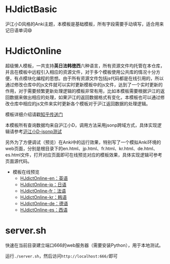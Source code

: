 # HJdictBasic

沪江小D风格的Anki主题，本模板是基础模板，所有字段需要手动填写，适合用来记日语单词:smile:

# HJdictOnline

超级懒人模板，一共支持**英日法韩徳西**六种语言，所有资源文件均托管在本仓库，并且在模板中远程引入相应的资源文件，对于多个模板使用公共库的情况十分方便，有点模块化编程的思想。由于所有资源文件包括js代码都是在线引用的，所以通过修改仓库中的js文件就可以实时更新模板中的js文件，达到了一个实时更新的作用，对于需要频繁更新处理逻辑的模板非常有用，比如本模板需要根据沪江的返回数据来做出相应的处理，如果沪江的返回数据格式有变化，本模板也可以通过修改仓库中相应的js文件来实时更新各个模板对于沪江返回数据的处理逻辑。

模板详细介绍请戳[知乎传送门](https://zhuanlan.zhihu.com/p/24902283)

本模板所有查询数据均来自沪江小D，调用方法采用jsonp跨域方式，具体实现逻辑请参考[沪江小D-jsonp测试](http://ecator.github.io/anki-theme-hjbasic/)

另外为了方便调试（预览）在Anki中的运行效果，特别写了一个模拟Anki环境的web页面，分别是根目录下的en.html、jp.html、fr.html、kr.html、de.html、es.html文件，打开对应页面即可在线预览对应的模板效果，具体实现逻辑可参考页面源代码。

- 模板在线预览
	- [HJdictOnline-en：英语](https://ecator.github.io/anki-theme-hjbasic/en.html)
	- [HJdictOnline-jp：日语](https://ecator.github.io/anki-theme-hjbasic/jp.html)
	- [HJdictOnline-fr：法语](https://ecator.github.io/anki-theme-hjbasic/fr.html)
	- [HJdictOnline-kr：韩语](https://ecator.github.io/anki-theme-hjbasic/kr.html)
	- [HJdictOnline-de：德语](https://ecator.github.io/anki-theme-hjbasic/de.html)
	- [HJdictOnline-es：西语](https://ecator.github.io/anki-theme-hjbasic/es.html)

# server.sh

快速在当前目录建立端口666的web服务器（需要安装Python），用于本地测试。

运行`./server.sh`，然后访问`http://localhost:666/`即可